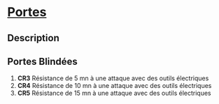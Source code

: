 # [Portes](readme.md)

## Description

## Portes Blindées

1. **CR3** Résistance de 5 mn  à une attaque avec des outils électriques
1. **CR4** Résistance de 10 mn à une attaque avec des outils électriques
1. **CR5** Résistance de 15 mn à une attaque avec des outils électriques
